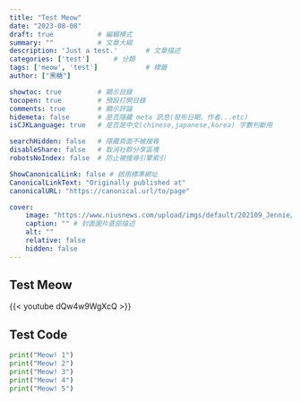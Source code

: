 ```yaml
---
title: "Test Meow"
date: "2023-08-08"
draft: true           # 編輯模式
summary: ""           # 文章大綱
description: 'Just a test.'       # 文章描述
categories: ['test']      # 分類
tags: ['meow', 'test']            # 標籤
author: ["黑糖"]

showtoc: true         # 顯示目錄
tocopen: true         # 預設打開目錄
comments: true        # 顯示評論
hidemeta: false       # 是否隱藏 meta 訊息(發布日期、作者...etc)
isCJKLanguage: true   # 是否是中文(chinese,japanese,korea) 字數判斷用

searchHidden: false   # 隱藏頁面不被搜尋
disableShare: false   # 取消社群分享區塊
robotsNoIndex: false  # 防止被搜尋引擎索引

ShowCanonicalLink: false # 啟用標準網址
CanonicalLinkText: "Originally published at"
canonicalURL: "https://canonical.url/to/page"

cover:
    image: "https://www.niusnews.com/upload/imgs/default/202109_Jennie/0910gingercat/malkarium-W4EUiwceZjs-unsplash.jpg" # 封面圖片路径
    caption: "" # 封面圖片底部描述
    alt: ""
    relative: false
    hidden: false
---
```


## Test Meow

{{< youtube dQw4w9WgXcQ >}}

## Test Code

```python
print("Meow! 1")
print("Meow! 2")
print("Meow! 3")
print("Meow! 4")
print("Meow! 5")
```

